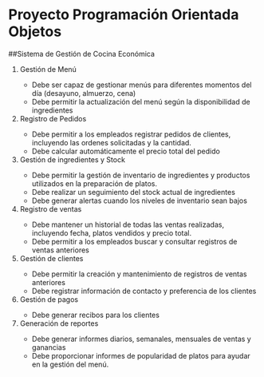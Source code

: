 # Proyecto Programación Orientada  Objetos
##Sistema de Gestión de Cocina Económica 

<ol>

  <li>Gestión de Menú</li>
    <ul>
      <li>Debe ser capaz de gestionar menús para diferentes momentos del día
(desayuno, almuerzo, cena)</li>
      <li> Debe permitir la actualización del menú según la disponibilidad de 
ingredientes</li>
    </ul>
  <li>Registro de Pedidos</li>
    <ul>
      <li> Debe permitir a los empleados registrar pedidos de clientes, incluyendo 
las ordenes solicitadas y la cantidad.</li>
      <li> Debe calcular automáticamente el precio total del pedido</li>
    </ul>
  <li>Gestión de ingredientes y Stock</li>
    <ul>
      <li>Debe permitir la gestión de inventario de ingredientes y productos 
  utilizados en la preparación de platos. </li>
      <li>Debe realizar un seguimiento del stock actual de ingredientes</li>
      <li> Debe generar alertas cuando los niveles de inventario sean bajos</li>
    </ul>
  <li>Registro de ventas</li>
    <ul>
      <li> Debe mantener un historial de todas las ventas realizadas, incluyendo 
fecha, platos vendidos y precio total. </li>
      <li>Debe permitir a los empleados buscar y consultar registros de ventas 
anteriores</li>
    </ul>
    <li> Gestión de clientes</li>
    <ul>
      <li>Debe permitir la creación y mantenimiento de registros de ventas 
anteriores</li>
      <li> Debe registrar información de contacto y preferencia de los clientes</li>
    </ul>
    <li>Gestión de pagos</li>
    <ul>
      <li>Debe generar recibos para los clientes</li>
    </ul>
    <li>Generación de reportes</li>
    <ul>
      <li> Debe generar informes diarios, semanales, mensuales de ventas y 
ganancias</li>
      <li>Debe proporcionar informes de popularidad de platos para ayudar en 
la gestión del menú.</li>
    </ul>
</ol>
